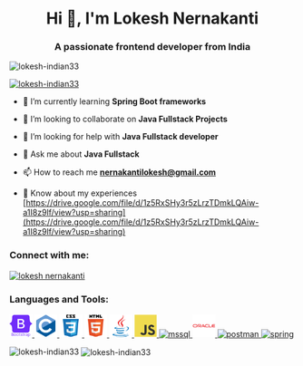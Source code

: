 <h1 align="center">Hi 👋, I'm Lokesh Nernakanti</h1>
<h3 align="center">A passionate frontend developer from India</h3>

<p align="left"> <img src="https://komarev.com/ghpvc/?username=lokesh-indian33&label=Profile%20views&color=0e75b6&style=flat" alt="lokesh-indian33" /> </p>

<p align="left"> <a href="https://github.com/ryo-ma/github-profile-trophy"><img src="https://github-profile-trophy.vercel.app/?username=lokesh-indian33" alt="lokesh-indian33" /></a> </p>

- 🌱 I’m currently learning **Spring Boot frameworks**

- 👯 I’m looking to collaborate on **Java Fullstack Projects**

- 🤝 I’m looking for help with **Java Fullstack developer**

- 💬 Ask me about **Java Fullstack**

- 📫 How to reach me **nernakantilokesh@gmail.com**

- 📄 Know about my experiences [https://drive.google.com/file/d/1z5RxSHy3r5zLrzTDmkLQAiw-a1I8z9lf/view?usp=sharing](https://drive.google.com/file/d/1z5RxSHy3r5zLrzTDmkLQAiw-a1I8z9lf/view?usp=sharing)

<h3 align="left">Connect with me:</h3>
<p align="left">
<a href="https://linkedin.com/in/lokesh nernakanti" target="blank"><img align="center" src="https://raw.githubusercontent.com/rahuldkjain/github-profile-readme-generator/master/src/images/icons/Social/linked-in-alt.svg" alt="lokesh nernakanti" height="30" width="40" /></a>
</p>

<h3 align="left">Languages and Tools:</h3>
<p align="left"> <a href="https://getbootstrap.com" target="_blank" rel="noreferrer"> <img src="https://raw.githubusercontent.com/devicons/devicon/master/icons/bootstrap/bootstrap-plain-wordmark.svg" alt="bootstrap" width="40" height="40"/> </a> <a href="https://www.cprogramming.com/" target="_blank" rel="noreferrer"> <img src="https://raw.githubusercontent.com/devicons/devicon/master/icons/c/c-original.svg" alt="c" width="40" height="40"/> </a> <a href="https://www.w3schools.com/css/" target="_blank" rel="noreferrer"> <img src="https://raw.githubusercontent.com/devicons/devicon/master/icons/css3/css3-original-wordmark.svg" alt="css3" width="40" height="40"/> </a> <a href="https://www.w3.org/html/" target="_blank" rel="noreferrer"> <img src="https://raw.githubusercontent.com/devicons/devicon/master/icons/html5/html5-original-wordmark.svg" alt="html5" width="40" height="40"/> </a> <a href="https://www.java.com" target="_blank" rel="noreferrer"> <img src="https://raw.githubusercontent.com/devicons/devicon/master/icons/java/java-original.svg" alt="java" width="40" height="40"/> </a> <a href="https://developer.mozilla.org/en-US/docs/Web/JavaScript" target="_blank" rel="noreferrer"> <img src="https://raw.githubusercontent.com/devicons/devicon/master/icons/javascript/javascript-original.svg" alt="javascript" width="40" height="40"/> </a> <a href="https://www.microsoft.com/en-us/sql-server" target="_blank" rel="noreferrer"> <img src="https://www.svgrepo.com/show/303229/microsoft-sql-server-logo.svg" alt="mssql" width="40" height="40"/> </a> <a href="https://www.oracle.com/" target="_blank" rel="noreferrer"> <img src="https://raw.githubusercontent.com/devicons/devicon/master/icons/oracle/oracle-original.svg" alt="oracle" width="40" height="40"/> </a> <a href="https://postman.com" target="_blank" rel="noreferrer"> <img src="https://www.vectorlogo.zone/logos/getpostman/getpostman-icon.svg" alt="postman" width="40" height="40"/> </a> <a href="https://spring.io/" target="_blank" rel="noreferrer"> <img src="https://www.vectorlogo.zone/logos/springio/springio-icon.svg" alt="spring" width="40" height="40"/> </a> </p>

<p><img align="left" src="https://github-readme-stats.vercel.app/api/top-langs?username=lokesh-indian33&show_icons=true&locale=en&layout=compact" alt="lokesh-indian33" /></p>

<p>&nbsp;<img align="center" src="https://github-readme-stats.vercel.app/api?username=lokesh-indian33&show_icons=true&locale=en" alt="lokesh-indian33" /></p>

